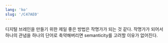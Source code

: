 ```yaml
---
lang: 'ko'
slug: '/C47AE0'
---
```


디지털 브레인을 만들기 위한 제일 좋은 방법은 작명가가 되는 것 같다. 작명가가 되어서 하나의 관념을 하나의 단어로 축약해버리면 semanticity를 고려할 이유가 없어진다.
